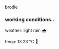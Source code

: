 brodie

<!--weather_start-->
### working conditions..

weather: light rain 🌧️

temp: 13.23 °C 👕

<!--weather_end-->
